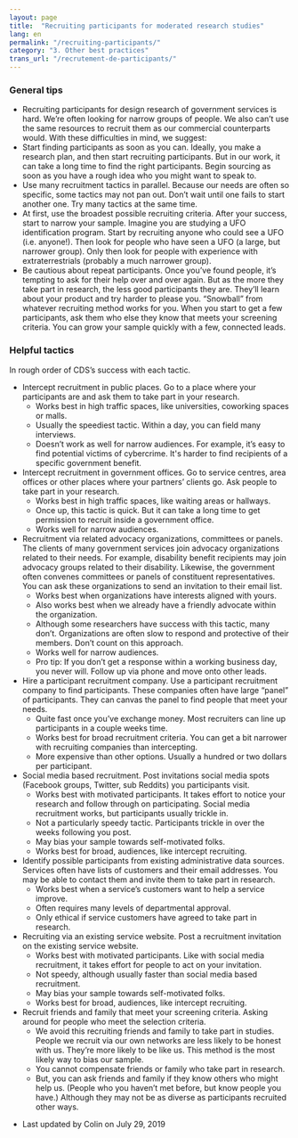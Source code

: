 ```yaml
---
layout: page
title:  "Recruiting participants for moderated research studies"
lang: en
permalink: "/recruiting-participants/"
category: "3. Other best practices"
trans_url: "/recrutement-de-participants/"
---
```


### General tips
* Recruiting participants for design research of government services is hard. We’re often looking for narrow groups of people. We also can’t use the same resources to recruit them as our commercial counterparts would. With these difficulties in mind, we suggest:
* Start finding participants as soon as you can. Ideally, you make a research plan, and then start recruiting participants. But in our work, it can take a long time to find the right participants. Begin sourcing as soon as you have a rough idea who you might want to speak to.
* Use many recruitment tactics in parallel. Because our needs are often so specific, some tactics may not pan out. Don’t wait until one fails to start another one. Try many tactics at the same time.
* At first, use the broadest possible recruiting criteria. After your success, start to narrow your sample. Imagine you are studying a UFO identification program. Start by recruiting anyone who could see a UFO (i.e. anyone!). Then look for people who have seen a UFO (a large, but narrower group). Only then look for people with experience with extraterrestrials (probably a much narrower group).
* Be cautious about repeat participants. Once you’ve found people, it’s tempting to ask for their help over and over again. But as the more they take part in research, the less good participants they are. They’ll learn about your product and try harder to please you.
“Snowball” from whatever recruiting method works for you. When you start to get a few participants, ask them who else they know that meets your screening criteria. You can grow your sample quickly with a few, connected leads.

### Helpful tactics
In rough order of CDS’s success with each tactic.

* Intercept recruitment in public places. Go to a place where your participants are and ask them to take part in your research.
  * Works best in high traffic spaces, like universities, coworking spaces or malls.
  * Usually the speediest tactic. Within a day, you can field many interviews.
  * Doesn’t work as well for narrow audiences. For example, it’s easy to find potential victims of cybercrime. It's harder to find recipients of a specific government benefit.
* Intercept recruitment in government offices. Go to service centres, area offices or other places where your partners’ clients go. Ask people to take part in your research.
  * Works best in high traffic spaces, like waiting areas or hallways.
  * Once up, this tactic is quick. But it can take a long time to get permission to recruit inside a government office.
  * Works well for narrow audiences.
* Recruitment via related advocacy organizations, committees or panels. The clients of many government services join advocacy organizations related to their needs. For example, disability benefit recipients may join advocacy groups related to their disability. Likewise, the government often convenes committees or panels of constituent representatives. You can ask these organizations to send an invitation to their email list.
  * Works best when organizations have interests aligned with yours.
  * Also works best when we already have a friendly advocate within the organization.
  * Although some researchers have success with this tactic, many don’t. Organizations are often slow to respond and protective of their members. Don’t count on this approach.
  * Works well for narrow audiences.
  * Pro tip: If you don’t get a response within a working business day, you never will. Follow up via phone and move onto other leads.
* Hire a participant recruitment company. Use a participant recruitment company to find participants. These companies often have large “panel” of participants. They can canvas the panel to find people that meet your needs.
  * Quite fast once you’ve exchange money. Most recruiters can line up participants in a couple weeks time.
  * Works best for broad recruitment criteria. You can get a bit narrower with recruiting companies than intercepting.
  * More expensive than other options. Usually a hundred or two dollars per participant.
* Social media based recruitment. Post invitations social media spots (Facebook groups, Twitter, sub Reddits) you participants visit.
  * Works best with motivated participants. It takes effort to notice your research and follow through on participating. Social media recruitment works, but participants usually trickle in.
  * Not a particularly speedy tactic. Participants trickle in over the weeks following you post.
  * May bias your sample towards self-motivated folks.
  * Works best for broad, audiences, like intercept recruiting.
* Identify possible participants from existing administrative data sources. Services often have lists of customers and their email addresses. You may be able to contact them and invite them to take part in research.
  * Works best when a service’s customers want to help a service improve.
  * Often requires many levels of departmental approval.  
  * Only ethical if service customers have agreed to take part in research.
* Recruiting via an existing service website. Post a recruitment invitation on the existing service website.
  * Works best with motivated participants. Like with social media recruitment, it takes effort for people to act on your invitation.
  * Not speedy, although usually faster than social media based recruitment.
  * May bias your sample towards self-motivated folks.
  * Works best for broad, audiences, like intercept recruiting.
* Recruit friends and family that meet your screening criteria. Asking around for people who meet the selection criteria.
  * We avoid this recruiting friends and family to take part in studies. People we recruit via our own networks are less likely to be honest with us. They’re more likely to be like us. This method is the most likely way to bias our sample.
  * You cannot compensate friends or family who take part in research.
  * But, you can ask friends and family if they know others who might help us. (People who you haven’t met before, but know people you have.) Although they may not be as diverse as participants recruited other ways.

- Last updated by Colin on July 29, 2019
